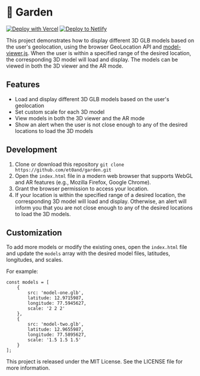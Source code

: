 # 🌱 Garden

[![Deploy with Vercel](https://vercel.com/button)](https://vercel.com/new/clone?repository-url=https%3A%2F%2Fgithub.com%2Fet0and%2Fgarden%2Ftree%2Fmain) [![Deploy to Netlify](https://www.netlify.com/img/deploy/button.svg)](https://app.netlify.com/start/deploy?repository=https%3A%2F%2Fgithub.com%2Fet0and%2Fgarden%2Ftree%2Fmain)


This project demonstrates how to display different 3D GLB models based on the user's geolocation, using the browser GeoLocation API and [model-viewer.js](model-viewer.dev). When the user is within a specified range of the desired location, the corresponding 3D model will load and display. The models can be viewed in both the 3D viewer and the AR mode.

## Features

- Load and display different 3D GLB models based on the user's geolocation
- Set custom scale for each 3D model
- View models in both the 3D viewer and the AR mode
- Show an alert when the user is not close enough to any of the desired locations to load the 3D models

## Development

1. Clone or download this repository `git clone https://github.com/et0and/garden.git`
2. Open the `index.html` file in a modern web browser that supports WebGL and AR features (e.g., Mozilla Firefox, Google Chrome).
3. Grant the browser permission to access your location.
4. If your location is within the specified range of a desired location, the corresponding 3D model will load and display. Otherwise, an alert will inform you that you are not close enough to any of the desired locations to load the 3D models.

## Customization

To add more models or modify the existing ones, open the `index.html` file and update the `models` array with the desired model files, latitudes, longitudes, and scales.

For example:

```
const models = [
    {
        src: 'model-one.glb',
        latitude: 12.9715987,
        longitude: 77.5945627,
        scale: '2 2 2'
    },
    {
        src: 'model-two.glb',
        latitude: 12.9655987,
        longitude: 77.5895627,
        scale: '1.5 1.5 1.5'
    }
];
```

This project is released under the MIT License. See the LICENSE file for more information.
